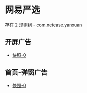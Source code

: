 # 网易严选

存在 2 规则组 - [com.netease.yanxuan](/src/apps/com.netease.yanxuan.ts)

## 开屏广告

- [快照-0](https://gkd-kit.gitee.io/import/12840637)

## 首页-弹窗广告

- [快照-0](https://gkd-kit.gitee.io/import/12840641)
